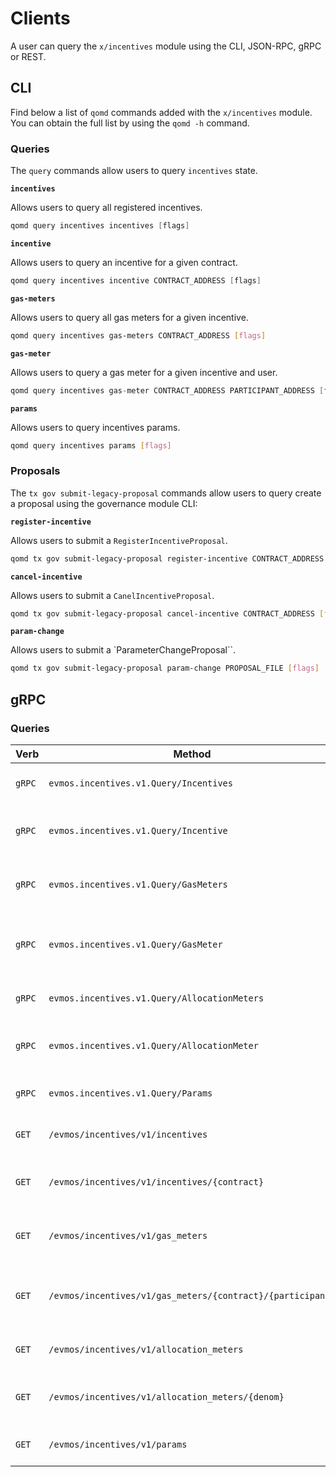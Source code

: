 <!--
order: 8
-->

# Clients

A user can query the `x/incentives` module using the CLI, JSON-RPC, gRPC or REST.

## CLI

Find below a list of `qomd` commands added with the `x/incentives` module. You can obtain the full list by using the `qomd -h` command.

### Queries

The `query` commands allow users to query `incentives` state.

**`incentives`**

Allows users to query all registered incentives.

```go
qomd query incentives incentives [flags]
```

**`incentive`**

Allows users to query an incentive for a given contract.

```go
qomd query incentives incentive CONTRACT_ADDRESS [flags]
```

**`gas-meters`**

Allows users to query all gas meters for a given incentive.

```bash
qomd query incentives gas-meters CONTRACT_ADDRESS [flags]
```

**`gas-meter`**

Allows users to query a gas meter for a given incentive and user.

```go
qomd query incentives gas-meter CONTRACT_ADDRESS PARTICIPANT_ADDRESS [flags]
```

**`params`**

Allows users to query incentives params.

```bash
qomd query incentives params [flags]
```

### Proposals

The `tx gov submit-legacy-proposal` commands allow users to query create a proposal using the governance module CLI:

**`register-incentive`**

Allows users to submit a `RegisterIncentiveProposal`.

```bash
qomd tx gov submit-legacy-proposal register-incentive CONTRACT_ADDRESS ALLOCATION EPOCHS [flags]
```

**`cancel-incentive`**

Allows users to submit a `CanelIncentiveProposal`.

```bash
qomd tx gov submit-legacy-proposal cancel-incentive CONTRACT_ADDRESS [flags]
```

**`param-change`**

Allows users to submit a `ParameterChangeProposal``.

```bash
qomd tx gov submit-legacy-proposal param-change PROPOSAL_FILE [flags]
```

## gRPC

### Queries

| Verb   | Method                                                     | Description                                   |
| ------ | ---------------------------------------------------------- | --------------------------------------------- |
| `gRPC` | `evmos.incentives.v1.Query/Incentives`                     | Gets all registered incentives                |
| `gRPC` | `evmos.incentives.v1.Query/Incentive`                      | Gets incentive for a given contract           |
| `gRPC` | `evmos.incentives.v1.Query/GasMeters`                      | Gets gas meters for a given incentive         |
| `gRPC` | `evmos.incentives.v1.Query/GasMeter`                       | Gets gas meter for a given incentive and user |
| `gRPC` | `evmos.incentives.v1.Query/AllocationMeters`               | Gets all allocation meters                    |
| `gRPC` | `evmos.incentives.v1.Query/AllocationMeter`                | Gets allocation meter for a denom             |
| `gRPC` | `evmos.incentives.v1.Query/Params`                         | Gets incentives params                        |
| `GET`  | `/evmos/incentives/v1/incentives`                          | Gets all registered incentives                |
| `GET`  | `/evmos/incentives/v1/incentives/{contract}`               | Gets incentive for a given contract           |
| `GET`  | `/evmos/incentives/v1/gas_meters`                          | Gets gas meters for a given incentive         |
| `GET`  | `/evmos/incentives/v1/gas_meters/{contract}/{participant}` | Gets gas meter for a given incentive and user |
| `GET`  | `/evmos/incentives/v1/allocation_meters`                   | Gets all allocation meters                    |
| `GET`  | `/evmos/incentives/v1/allocation_meters/{denom}`           | Gets allocation meter for a denom             |
| `GET`  | `/evmos/incentives/v1/params`                              | Gets incentives params                        |
